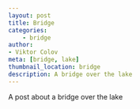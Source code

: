 ```yaml
---
layout: post
title: Bridge
categories:
    - bridge
author:
- Viktor Colov
meta: [bridge, lake]
thumbnail_location: bridge
description: A bridge over the lake
---
```


A post about a bridge over the lake